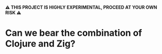 **⚠️ THIS PROJECT IS HIGHLY EXPERIMENTAL, PROCEED AT YOUR OWN RISK ⚠️**

# Can we bear the combination of Clojure and Zig?
